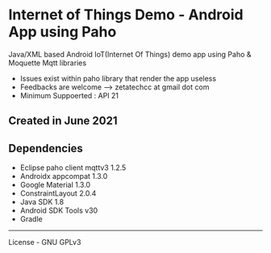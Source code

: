 # Internet of Things Demo - Android App using Paho
Java/XML based Android IoT(Internet Of Things) demo app using Paho & Moquette Mqtt libraries

- Issues exist within paho library that render the app useless
- Feedbacks are welcome --> zetatechcc at gmail dot com
- Minimum Suppoerted : API 21

Created in June 2021
------
## Dependencies
- Eclipse paho client mqttv3 1.2.5
- Androidx appcompat 1.3.0
- Google Material 1.3.0
- ConstraintLayout 2.0.4
- Java SDK 1.8
- Android SDK Tools v30
- Gradle

------
License - GNU GPLv3
